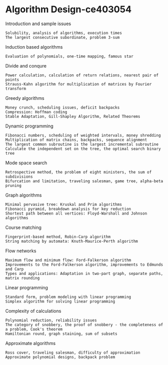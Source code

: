 # Algorithm Design-ce403054
<p>Introduction and sample issues <pre><code>Solubility, analysis of algorithms, execution times
The largest consecutive subordinate, problem 3-sum</code></pre></p>
<p>Induction based algorithms<pre><code>Evaluation of polynomials, one-time mapping, famous star
</code></pre>
</p>
<p>Divide and conqure<pre><code>Power calculation, calculation of return relations, nearest pair of points
Strauss-Kahn algorithm for multiplication of matrices by Fourier transform
</code></pre>
</p>
<p>Greedy algorithms<pre><code>Money crunch, scheduling issues, deficit backpacks
Compression: Hoffman coding
Stable Adaptation, Gill-Shapley Algorithm, Related Theorems</code></pre></p>
<p>Dynamic programming<pre><code>Fibonacci numbers, scheduling of weighted intervals, money shredding
Multiplication of matrix chains, backpacks, sequence alignment
The largest common subroutine is the largest incremental subroutine
Calculate the independent set on the tree, the optimal search binary tree</code></pre></p>
<p>Mode space search<pre><code>Retrospective method, the problem of eight ministers, the sum of subdivisions
Bifurcation and limitation, traveling salesman, game tree, alpha-beta pruning</code></pre></p>
<p>Graph algorithms<pre><code>Minimal pervasive tree: Kruskal and Prim algorithms
Fibonacci pyramid, breakdown analysis for key reduction
Shortest path between all vertices: Floyd-Warshall and Johnson algorithms </code></pre></p><p>
Course matching<pre><code>Fingerprint-based method, Robin-Carp algorithm
String matching by automata: Knuth-Maurice-Perth algorithm 
</code></pre></p>
<p>Flow networks<pre><code>Maximum flow and minimum flow: Ford-Falkerson algorithm
Improvements to the Ford-Falkerson algorithm, improvements to Edmunds and Carp
Types and applications: Adaptation in two-part graph, separate paths, matrix rounding</code></pre></p>
<p>Linear programming<pre><code>Standard form, problem modeling with linear programming
Simplex algorithm for solving linear programming </code></pre></p>
<p>Complexity of calculations <pre><code>Polynomial reduction, reliability issues
The category of snobbery, the proof of snobbery - the completeness of a problem, Cook's theorem
Hamiltonian round, graph staining, sum of subsets</code></pre></p>
<p>Approximate algorithms<pre><code>Ross cover, traveling salesman, difficulty of approximation
Approximate polynomial designs, backpack problem </code></pre></p>
